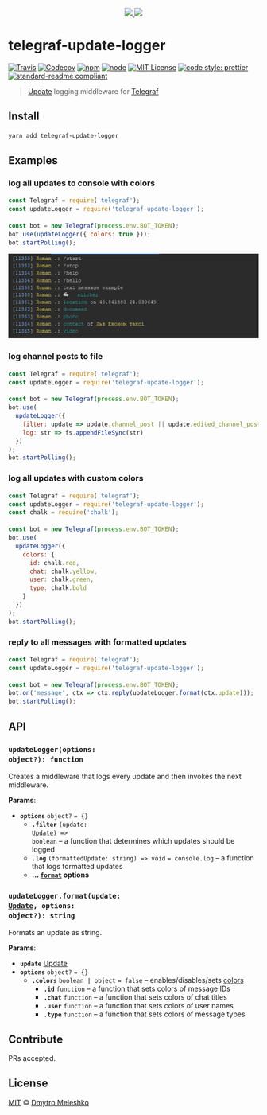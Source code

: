 <p align="center">
  <a href="https://telegram.org/">
    <img height="150" src="https://cdn.worldvectorlogo.com/logos/telegram.svg">
  </a>
  <a href="http://telegraf.js.org/">
    <img height="150" src="https://cdn.rawgit.com/telegraf/telegraf/develop/docs/telegraf.png">
  </a>
</p>

# telegraf-update-logger

[![Travis](https://img.shields.io/travis/dmitmel/telegraf-update-logger.svg?style=flat-square)](https://travis-ci.org/dmitmel/telegraf-update-logger)
[![Codecov](https://img.shields.io/codecov/c/github/dmitmel/telegraf-update-logger.svg?style=flat-square)](https://codecov.io/gh/dmitmel/telegraf-update-logger)
[![npm](https://img.shields.io/npm/v/telegraf-update-logger.svg?style=flat-square)](http://npmjs.com/package/telegraf-update-logger)
[![node](https://img.shields.io/node/v/telegraf-update-logger.svg?style=flat-square)](https://nodejs.org)
[![MIT License](https://img.shields.io/npm/l/telegraf-update-logger.svg?style=flat-square)](http://opensource.org/licenses/MIT)
[![code style: prettier](https://img.shields.io/badge/code_style-prettier-ff69b4.svg?style=flat-square)](https://github.com/prettier/prettier)
[![standard-readme compliant](https://img.shields.io/badge/readme%20style-standard-brightgreen.svg?style=flat-square)](https://github.com/RichardLitt/standard-readme)

> [Update](https://core.telegram.org/bots/api#update) logging middleware for [Telegraf](http://telegraf.js.org/)

## Install

```bash
yarn add telegraf-update-logger
```

## Examples

### log all updates to console with colors

```js
const Telegraf = require('telegraf');
const updateLogger = require('telegraf-update-logger');

const bot = new Telegraf(process.env.BOT_TOKEN);
bot.use(updateLogger({ colors: true }));
bot.startPolling();
```
![Default config example](./img/default.png)

### log channel posts to file

```js
const Telegraf = require('telegraf');
const updateLogger = require('telegraf-update-logger');

const bot = new Telegraf(process.env.BOT_TOKEN);
bot.use(
  updateLogger({
    filter: update => update.channel_post || update.edited_channel_post,
    log: str => fs.appendFileSync(str)
  })
);
bot.startPolling();
```

### log all updates with custom colors

```js
const Telegraf = require('telegraf');
const updateLogger = require('telegraf-update-logger');
const chalk = require('chalk');

const bot = new Telegraf(process.env.BOT_TOKEN);
bot.use(
  updateLogger({
    colors: {
      id: chalk.red,
      chat: chalk.yellow,
      user: chalk.green,
      type: chalk.bold
    }
  })
);
bot.startPolling();
```

### reply to all messages with formatted updates

```js
const Telegraf = require('telegraf');
const updateLogger = require('telegraf-update-logger');

const bot = new Telegraf(process.env.BOT_TOKEN);
bot.on('message', ctx => ctx.reply(updateLogger.format(ctx.update)));
bot.startPolling();
```

## API

### <code>updateLogger(options: object?): function</code>

Creates a middleware that logs every update and then invokes the next middleware.

**Params**:

* **`options`** `object?` `= {}`
  * **`.filter`** <code>(update: <a href="https://core.telegram.org/bots/api#update">Update</a>) => boolean</code> – a function that determines which updates should be logged
  * **`.log`** `(formattedUpdate: string) => void` `= console.log` – a function that logs formatted updates
  * **... [`format`](#updateloggerformatupdate-update-options-object-string) options**

### <code>updateLogger.format(update: <a href="https://core.telegram.org/bots/api#update">Update</a>, options: object?): string</code>

Formats an update as string.

**Params**:

* **`update`** [Update](https://core.telegram.org/bots/api#update)
* **`options`** `object?` `= {}`
  * **`.colors`** `boolean | object` `= false` – enables/disables/sets [colors](https://github.com/chalk/chalk/)
    * **`.id`** `function` – a function that sets colors of message IDs
    * **`.chat`** `function` – a function that sets colors of chat titles
    * **`.user`** `function` – a function that sets colors of user names
    * **`.type`** `function` – a function that sets colors of message types

## Contribute

PRs accepted.

## License

[MIT](LICENSE) © [Dmytro Meleshko](https://github.com/dmitmel)
